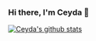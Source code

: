 ### Hi there, I'm Ceyda 👋

<!--
**cceydae/cceydae** is a ✨ _special_ ✨ repository because its `README.md` (this file) appears on your GitHub profile.

Here are some ideas to get you started:

- 🔭 I’m currently working on ...
- 🌱 I’m currently learning ...
- 👯 I’m looking to collaborate on ...
- 🤔 I’m looking for help with ...
- 💬 Ask me about ...
- 📫 How to reach me: ...
- 😄 Pronouns: ...
- ⚡ Fun fact: ...
-->
[![Ceyda's github stats](https://github-readme-stats.vercel.app/api?username=ceyda1401&count_private=true&show_icons=true&theme=radical&hide_rank=false)](https://github.com/anuraghazra/github-readme-stats)
